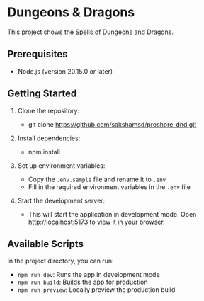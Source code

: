 # Dungeons & Dragons

This project shows the Spells of Dungeons and Dragons.

## Prerequisites

- Node.js (version 20.15.0 or later)

## Getting Started

1. Clone the repository:
    - git clone https://github.com/sakshamsd/proshore-dnd.git
2. Install dependencies:
    - npm install
3. Set up environment variables:
    - Copy the `.env.sample` file and rename it to `.env`
    - Fill in the required environment variables in the `.env` file

4. Start the development server:
    - This will start the application in development mode. Open [http://localhost:5173](http://localhost:5173) to view it in your browser.

## Available Scripts

In the project directory, you can run:

- `npm run dev`: Runs the app in development mode
- `npm run build`: Builds the app for production
- `npm run preview`: Locally preview the production build

